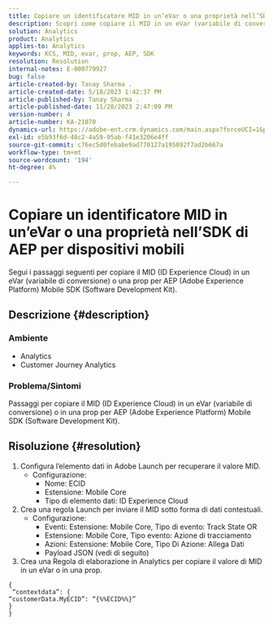 ```yaml
---
title: Copiare un identificatore MID in un’eVar o una proprietà nell’SDK di AEP per dispositivi mobili
description: Scopri come copiare il MID in un eVar (variabile di conversione) o in una prop per AEP Mobile SDK.
solution: Analytics
product: Analytics
applies-to: Analytics
keywords: KCS, MID, evar, prop, AEP, SDK
resolution: Resolution
internal-notes: E-000779927
bug: false
article-created-by: Tanay Sharma .
article-created-date: 5/18/2023 1:42:37 PM
article-published-by: Tanay Sharma .
article-published-date: 11/28/2023 2:47:09 PM
version-number: 4
article-number: KA-21070
dynamics-url: https://adobe-ent.crm.dynamics.com/main.aspx?forceUCI=1&pagetype=entityrecord&etn=knowledgearticle&id=71e4a2d3-81f5-ed11-8848-6045bd006268
exl-id: e5b93f6d-48c2-4a59-95ab-f41e3206e4ff
source-git-commit: c76ec5d0febabe9ad770127a195092f7ad2b667a
workflow-type: tm+mt
source-wordcount: '194'
ht-degree: 4%

---
```


# Copiare un identificatore MID in un’eVar o una proprietà nell’SDK di AEP per dispositivi mobili


Segui i passaggi seguenti per copiare il MID (ID Experience Cloud) in un eVar (variabile di conversione) o una prop per AEP (Adobe Experience Platform) Mobile SDK (Software Development Kit).

## Descrizione {#description}


### Ambiente

- Analytics
- Customer Journey Analytics


### Problema/Sintomi

Passaggi per copiare il MID (ID Experience Cloud) in un eVar (variabile di conversione) o in una prop per AEP (Adobe Experience Platform) Mobile SDK (Software Development Kit).


## Risoluzione {#resolution}


1. Configura l’elemento dati in Adobe Launch per recuperare il valore MID.
   - Configurazione:
      - Nome: ECID
      - Estensione: Mobile Core
      - Tipo di elemento dati: ID Experience Cloud
2. Crea una regola Launch per inviare il MID sotto forma di dati contestuali.
   - Configurazione:
      - Eventi: Estensione: Mobile Core, Tipo di evento: Track State OR
      - Estensione: Mobile Core, Tipo evento: Azione di tracciamento
      - Azioni: Estensione: Mobile Core, Tipo Di Azione: Allega Dati
      - Payload JSON (vedi di seguito)
3. Crea una Regola di elaborazione in Analytics per copiare il valore di MID in un eVar o in una prop.



```
{
 “contextdata”: {
“customerData.MyECID”: “{%%ECID%%}”
}
}
```
